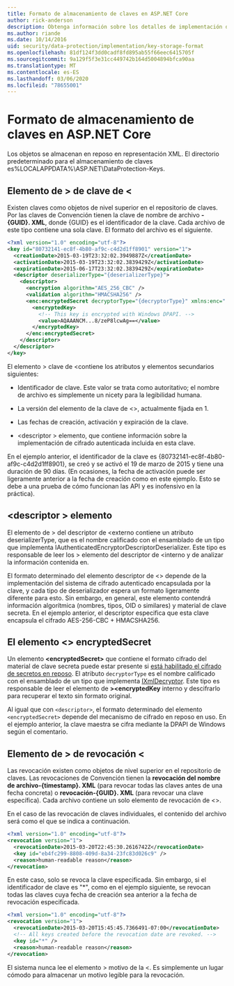 ```yaml
---
title: Formato de almacenamiento de claves en ASP.NET Core
author: rick-anderson
description: Obtenga información sobre los detalles de implementación del formato de almacenamiento de la clave de protección de datos ASP.NET Core.
ms.author: riande
ms.date: 10/14/2016
uid: security/data-protection/implementation/key-storage-format
ms.openlocfilehash: 81df124f3dd0cadf8fd895ab55f66eec6415705f
ms.sourcegitcommit: 9a129f5f3e31cc449742b164d5004894bfca90aa
ms.translationtype: MT
ms.contentlocale: es-ES
ms.lasthandoff: 03/06/2020
ms.locfileid: "78655001"
---
```

# <a name="key-storage-format-in-aspnet-core"></a>Formato de almacenamiento de claves en ASP.NET Core

<a name="data-protection-implementation-key-storage-format"></a>

Los objetos se almacenan en reposo en representación XML. El directorio predeterminado para el almacenamiento de claves es%LOCALAPPDATA%\ASP.NET\DataProtection-Keys\.

## <a name="the-key-element"></a>Elemento de > de clave de \<

Existen claves como objetos de nivel superior en el repositorio de claves. Por las claves de Convención tienen la clave de nombre de archivo **-{GUID}. XML**, donde {GUID} es el identificador de la clave. Cada archivo de este tipo contiene una sola clave. El formato del archivo es el siguiente.

```xml
<?xml version="1.0" encoding="utf-8"?>
<key id="80732141-ec8f-4b80-af9c-c4d2d1ff8901" version="1">
  <creationDate>2015-03-19T23:32:02.3949887Z</creationDate>
  <activationDate>2015-03-19T23:32:02.3839429Z</activationDate>
  <expirationDate>2015-06-17T23:32:02.3839429Z</expirationDate>
  <descriptor deserializerType="{deserializerType}">
    <descriptor>
      <encryption algorithm="AES_256_CBC" />
      <validation algorithm="HMACSHA256" />
      <enc:encryptedSecret decryptorType="{decryptorType}" xmlns:enc="...">
        <encryptedKey>
          <!-- This key is encrypted with Windows DPAPI. -->
          <value>AQAAANCM...8/zeP8lcwAg==</value>
        </encryptedKey>
      </enc:encryptedSecret>
    </descriptor>
  </descriptor>
</key>
```

El elemento > clave de \<contiene los atributos y elementos secundarios siguientes:

* Identificador de clave. Este valor se trata como autoritativo; el nombre de archivo es simplemente un nicety para la legibilidad humana.

* La versión del elemento de la clave de \<>, actualmente fijada en 1.

* Las fechas de creación, activación y expiración de la clave.

* \<descriptor > elemento, que contiene información sobre la implementación de cifrado autenticada incluida en esta clave.

En el ejemplo anterior, el identificador de la clave es {80732141-ec8f-4b80-af9c-c4d2d1ff8901}, se creó y se activó el 19 de marzo de 2015 y tiene una duración de 90 días. (En ocasiones, la fecha de activación puede ser ligeramente anterior a la fecha de creación como en este ejemplo. Esto se debe a una prueba de cómo funcionan las API y es inofensivo en la práctica).

## <a name="the-descriptor-element"></a>\<descriptor > elemento

El elemento de > del descriptor de \<externo contiene un atributo deserializerType, que es el nombre calificado con el ensamblado de un tipo que implementa IAuthenticatedEncryptorDescriptorDeserializer. Este tipo es responsable de leer los > elemento del descriptor de \<interno y de analizar la información contenida en.

El formato determinado del elemento descriptor de \<> depende de la implementación del sistema de cifrado autenticado encapsulada por la clave, y cada tipo de deserializador espera un formato ligeramente diferente para esto. Sin embargo, en general, este elemento contendrá información algorítmica (nombres, tipos, OID o similares) y material de clave secreta. En el ejemplo anterior, el descriptor especifica que esta clave encapsula el cifrado AES-256-CBC + HMACSHA256.

## <a name="the-encryptedsecret-element"></a>El elemento \<> encryptedSecret

Un elemento **&lt;encryptedSecret&gt;** que contiene el formato cifrado del material de clave secreta puede estar presente si [está habilitado el cifrado de secretos en reposo](xref:security/data-protection/implementation/key-encryption-at-rest). El atributo `decryptorType` es el nombre calificado con el ensamblado de un tipo que implementa [IXmlDecryptor](/dotnet/api/microsoft.aspnetcore.dataprotection.xmlencryption.ixmldecryptor). Este tipo es responsable de leer el elemento de **&gt;&lt;encryptedKey** interno y descifrarlo para recuperar el texto sin formato original.

Al igual que con `<descriptor>`, el formato determinado del elemento `<encryptedSecret>` depende del mecanismo de cifrado en reposo en uso. En el ejemplo anterior, la clave maestra se cifra mediante la DPAPI de Windows según el comentario.

## <a name="the-revocation-element"></a>Elemento de > de revocación \<

Las revocación existen como objetos de nivel superior en el repositorio de claves. Las revocaciones de Convención tienen la **revocación del nombre de archivo-{timestamp}. XML** (para revocar todas las claves antes de una fecha concreta) o **revocación-{GUID}. XML** (para revocar una clave específica). Cada archivo contiene un solo elemento de revocación de \<>.

En el caso de las revocación de claves individuales, el contenido del archivo será como el que se indica a continuación.

```xml
<?xml version="1.0" encoding="utf-8"?>
<revocation version="1">
  <revocationDate>2015-03-20T22:45:30.2616742Z</revocationDate>
  <key id="eb4fc299-8808-409d-8a34-23fc83d026c9" />
  <reason>human-readable reason</reason>
</revocation>
```

En este caso, solo se revoca la clave especificada. Sin embargo, si el identificador de clave es "*", como en el ejemplo siguiente, se revocan todas las claves cuya fecha de creación sea anterior a la fecha de revocación especificada.

```xml
<?xml version="1.0" encoding="utf-8"?>
<revocation version="1">
  <revocationDate>2015-03-20T15:45:45.7366491-07:00</revocationDate>
  <!-- All keys created before the revocation date are revoked. -->
  <key id="*" />
  <reason>human-readable reason</reason>
</revocation>
```

El sistema nunca lee el elemento > motivo de la \<. Es simplemente un lugar cómodo para almacenar un motivo legible para la revocación.
